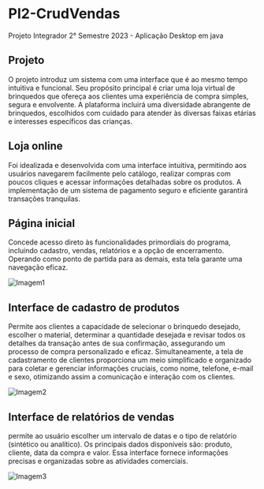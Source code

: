 # PI2-CrudVendas
Projeto Integrador 2° Semestre 2023 - Aplicação Desktop em java 


## Projeto
O projeto introduz um sistema com uma interface que é ao mesmo tempo intuitiva e funcional. Seu propósito principal é criar uma loja virtual de brinquedos que ofereça aos clientes uma experiência de compra simples, segura e envolvente.
A plataforma incluirá uma diversidade abrangente de brinquedos, escolhidos com cuidado para atender às diversas faixas etárias e interesses específicos das crianças.

## Loja online 
Foi idealizada e desenvolvida com uma interface intuitiva, permitindo aos usuários navegarem facilmente pelo catálogo, realizar compras com poucos cliques e acessar informações detalhadas sobre os produtos. A implementação de um sistema de pagamento seguro e eficiente garantirá transações tranquilas.
 
## Página inicial 
Concede acesso direto às funcionalidades primordiais do programa, incluindo cadastro, vendas, relatórios e a opção de encerramento. Operando como ponto de partida para as demais, esta tela garante uma navegação eficaz.

 ![Imagem1](https://github.com/Balduscojv/PI2-CrudVendas/assets/127452931/4d9cf22f-5855-43cc-adcd-013409d93800)
 
## Interface de cadastro de produtos 
Permite aos clientes a capacidade de selecionar o brinquedo desejado, escolher o material, determinar a quantidade desejada e revisar todos os detalhes da transação antes de sua confirmação, assegurando um processo de compra personalizado e eficaz. Simultaneamente, a tela de cadastramento de clientes proporciona um meio simplificado e organizado para coletar e gerenciar informações cruciais, como nome, telefone, e-mail e sexo, otimizando assim a comunicação e interação com os clientes.

![Imagem2](https://github.com/Balduscojv/PI2-CrudVendas/assets/127452931/2058a853-e296-45d2-892c-1f9ad2b20efe)

 ## Interface de relatórios de vendas 
 permite ao usuário escolher um intervalo de datas e o tipo de relatório (sintético ou analítico). Os principais dados disponíveis são: produto, cliente, data da compra e valor. Essa interface fornece informações precisas e organizadas sobre as atividades comerciais.  

![Imagem3](https://github.com/Balduscojv/PI2-CrudVendas/assets/127452931/d0160241-548b-4d5d-ab81-64b4dd734ab0)

